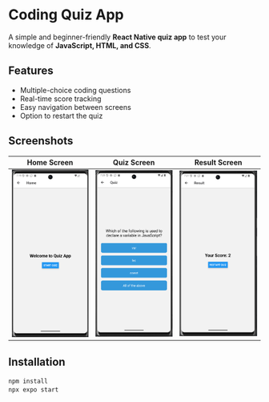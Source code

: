 # Coding Quiz App

A simple and beginner-friendly **React Native quiz app** to test your knowledge of **JavaScript, HTML, and CSS**.

## Features
- Multiple-choice coding questions  
- Real-time score tracking  
- Easy navigation between screens  
- Option to restart the quiz

## Screenshots

| Home Screen | Quiz Screen | Result Screen |
|------------|-------------|----------------|
| ![Home](assets/home.png) | ![Quiz](assets/quiz.png) | ![Result](assets/result.png) |

## Installation

```bash
npm install
npx expo start
